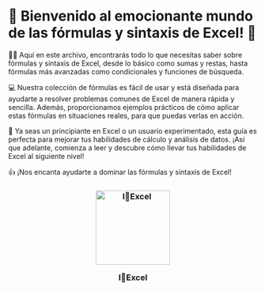 # 🎉 Bienvenido al emocionante mundo de las fórmulas y sintaxis de Excel! 🎉

👨‍💻 Aquí en este archivo, encontrarás todo lo que necesitas saber sobre fórmulas y sintaxis de Excel, desde lo básico como sumas y restas, hasta fórmulas más avanzadas como condicionales y funciones de búsqueda. 

💻 Nuestra colección de fórmulas es fácil de usar y está diseñada para ayudarte a resolver problemas comunes de Excel de manera rápida y sencilla. Además, proporcionamos ejemplos prácticos de cómo aplicar estas fórmulas en situaciones reales, para que puedas verlas en acción.

🚀 Ya seas un principiante en Excel o un usuario experimentado, esta guía es perfecta para mejorar tus habilidades de cálculo y análisis de datos. ¡Así que adelante, comienza a leer y descubre cómo llevar tus habilidades de Excel al siguiente nivel!

👍 ¡Nos encanta ayudarte a dominar las fórmulas y sintaxis de Excel! 


<h3 align="center"><img src="https://media.giphy.com/media/l0HlN5Y28D9MzzcRy/giphy.gif" alt="I💚Excel" width="150" height="150" style="display:block;margin:auto;"><p>I💚Excel</p></h3>
